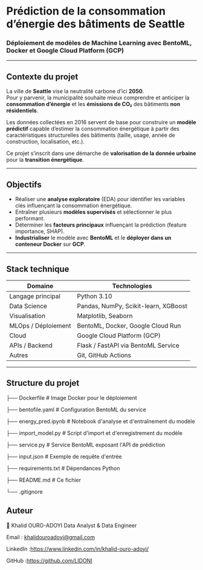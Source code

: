 #  Prédiction de la consommation d’énergie des bâtiments de Seattle  
### Déploiement de modèles de Machine Learning avec **BentoML**, **Docker** et **Google Cloud Platform (GCP)**  

---

##  Contexte du projet  
La ville de **Seattle** vise la neutralité carbone d’ici **2050**.  
Pour y parvenir, la municipalité souhaite mieux comprendre et anticiper la **consommation d’énergie** et les **émissions de CO₂** des bâtiments **non résidentiels**.  

Les données collectées en 2016 servent de base pour construire un **modèle prédictif** capable d’estimer la consommation énergétique à partir des caractéristiques structurelles des bâtiments (taille, usage, année de construction, localisation, etc.).  

Ce projet s’inscrit dans une démarche de **valorisation de la donnée urbaine** pour la **transition énergétique**.

---

##  Objectifs

- Réaliser une **analyse exploratoire** (EDA) pour identifier les variables clés influençant la consommation énergétique.  
- Entraîner plusieurs **modèles supervisés** et sélectionner le plus performant.  
- Déterminer les **facteurs principaux** influençant la prédiction (feature importance, SHAP).  
- **Industrialiser** le modèle avec **BentoML** et le **déployer dans un conteneur Docker** sur **GCP**.  

---

## Stack technique

| Domaine | Technologies |
|----------|---------------|
| Langage principal | Python 3.10 |
| Data Science | Pandas, NumPy, Scikit-learn, XGBoost |
| Visualisation | Matplotlib, Seaborn |
| MLOps / Déploiement | BentoML, Docker, Google Cloud Run |
| Cloud | Google Cloud Platform (GCP) |
| APIs / Backend | Flask / FastAPI via BentoML Service |
| Autres | Git, GitHub Actions |

---

## Structure du projet

├── Dockerfile # Image Docker pour le déploiement

├── bentofile.yaml # Configuration BentoML du service

├── energy_pred.ipynb # Notebook d'analyse et d'entraînement du modèle

├── import_model.py # Script d'import et d'enregistrement du modèle

├── service.py # Service BentoML exposant l'API de prédiction

├── input.json # Exemple de requête d'entrée

├── requirements.txt # Dépendances Python

├── README.md # Ce fichier 

└── .gitignore


## Auteur

👤 Khalid OURO-ADOYI
Data Analyst & Data Engineer 

Email : khalidouroadoyi@gmail.com

LinkedIn :https://www.linkedin.com/in/khalid-ouro-adoyi/

GitHub :https://github.com/LIDONI

